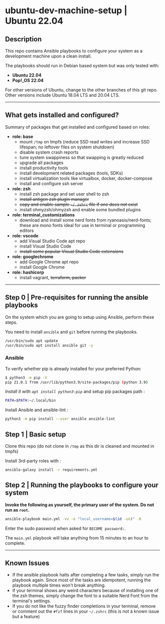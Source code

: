 # ubuntu-dev-machine-setup | Ubuntu 22.04

## Description

This repo contains Ansible playbooks to configure your system as a development machine upon a clean install.

The playbooks should run in Debian based system but was only tested with:
- **Ubuntu 22.04**
- **Pop!_OS 22.04**

For other versions of Ubuntu, change to the other branches of this git repo. Other versions include Ubuntu 18.04 LTS and 20.04 LTS.

---

## What gets installed and configured?

Summary of packages that get installed and configured based on roles:

- **role: base**
  - mount `/tmp` on tmpfs (reduce SSD read writes and increase SSD lifespan; no leftover files on system shutdown)
  - disable system crash reports
  - tune system swappiness so that swapping is greatly reduced
  - upgrade all packages
  - install productivity tools
  - install development related packages (tools, SDKs)
  - install virtualization tools like virtualbox, docker, docker-compose
  - install and configure ssh server
- **role: zsh**
  - install zsh package and set user shell to zsh
  - ~~install antigen zsh plugin manager~~
  - ~~copy and enable sample `~/.zshrc` file if one does not exist~~
  - install ohmyzsh/ohmyzsh and enable some bundled plugins
- **role: terminal_customizations**
  - download and install some nerd fonts from ryanoasis/nerd-fonts; these are mono fonts ideal for use in terminal or programming editors
- **role: vscode**
  - add Visual Studio Code apt repo
  - install Visual Studio Code
  - ~~install some popular Visual Studio Code extensions~~
- **role: googlechrome**
  - add Google Chrome apt repo
  - install Google Chrome
- **role: hashicorp**
  - install vagrant, ~~terraform, packer~~

---

## Step 0 | Pre-requisites for running the ansible playbooks

On the system which you are going to setup using Ansible, perform these steps.

You need to install `ansible` and `git` before running the playbooks.

```bash
/usr/bin/sudo apt update
/usr/bin/sudo apt install ansible git -y
```

### Ansible

To verify whether pip is already installed for your preferred Python:

```bash
$ python3 -m pip -V
pip 21.0.1 from /usr/lib/python3.9/site-packages/pip (python 3.9)
```
*Install it with ``apt install python3-pip``* and setup pip packages path :

```bash
PATH=$PATH:~/.local/bin
```

Install Ansible and ansible-lint :

```bash
python3 -m pip install --user ansible ansible-lint
```

## Step 1 | Basic setup

Clone this repo (do not clone in `/tmp` as this dir is cleaned and mounted in tmpfs)

Install 3rd-party roles with :
```bash
ansible-galaxy install -r requirements.yml
```

## Step 2 | Running the playbooks to configure your system

**Invoke the following as yourself, the primary user of the system. Do not run as `root`.**

```bash
ansible-playbook main.yml -vv -e "local_username=$(id -un)" -K
```

Enter the sudo password when asked for `BECOME password:`.

The `main.yml` playbook will take anything from 15 minutes to an hour to complete.

---

## Known Issues

- If the ansible playbook halts after completing a few tasks, simply run the playbook again. Since most of the tasks are idempotent, running the playbook multiple times won't break anything.
- If your terminal shows any weird characters because of installing one of the zsh themes, simply change the font to a suitable Nerd Font from the terminal's settings.
- If you do not like the fuzzy finder completions in your terminal, remove or comment out the `#fzf` lines in your `~/.zshrc` (this is not a known issue but a feature)
